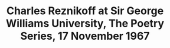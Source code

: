 ---
layout: manifest
title: Charles Reznikoff at Sir George Williams University, The Poetry Series, 17
  November 1967
manifest_name: charles-reznikoff-at-sir-george-williams-university-the-poetry-series-17-november-1967

---
